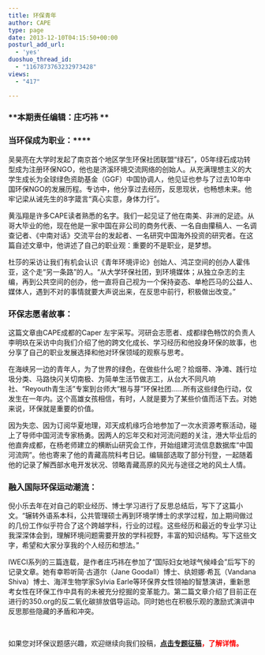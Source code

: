 ```yaml
---
title: 环保青年
author: CAPE
type: page
date: 2013-12-10T04:15:50+00:00
posturl_add_url:
  - 'yes'
duoshuo_thread_id:
  - "1167873763232973428"
views:
  - "417"

---
```

### **本期责任编辑：庄巧祎 **

### **当环保成为职业：******

吴昊亮在大学时发起了南京首个地区学生环保社团联盟“绿石”，05年绿石成功转型成为注册环保NGO，他也是济溪环境交流网络的创始人。从充满理想主义的大学生成长为全球绿色资助基金（GGF）中国协调人，他见证也参与了过去10年中国环保NGO的发展历程。专访中，他分享过去经历，反思现状，也畅想未来。他牢记梁从诫先生的8字箴言“真心实意，身体力行”。

黄泓翔是许多CAPE读者熟悉的名字。我们一起见证了他在南美、非洲的足迹。从哥大毕业的他，现在他是一家中国在非公司的商务代表、一名自由攥稿人、一名调查记者、《中南对话》交流平台的发起者、一名研究中国海外投资的研究者。在这篇自述文章中，他讲述了自己的职业观：重要的不是职业，是梦想。

杜莎的采访让我们有机会认识《青年环境评论》创始人、鸿芷空间的创办人霍伟亚，这个走“另一条路”的人。“从大学环保社团，到环境媒体；从独立杂志的主编，再到公共空间的创办，他一直将自己视为一个保持姿态、单枪匹马的公益人、媒体人，遇到不对的事情就要大声说出来，在反思中前行，积极做出改变。”

### **环保志愿者故事：**

这篇文章由CAPE成都的Caper 左宇采写。河研会志愿者、成都绿色畅饮的负责人李明玖在采访中向我们介绍了他的跨文化成长、学习经历和他投身环保的故事，也分享了自己的职业发展选择和他对环保领域的观察与思考。

在海峡另一边的青年人，为了世界的绿色，在做些什么呢？拾烟蒂、净滩、践行垃圾分类、马路快闪关切南极、为简单生活节做志工，从台大不同凡响社、“Reyouth青生活”专案到台师大“根与芽”环保社团……所有这些绿色行动，仅发生在一年内。这个高雄女孩相信，有时，人就是要为了某些价值而活下去。对她来说，环保就是重要的价值。

因为失恋、因为订阅华夏地理，邓天成机缘巧合地参加了一次水资源考察活动，碰上了导师中国河流专家杨勇。因两人的忘年交和对河流问题的关注，港大毕业后的他直奔成都，在杨老师建立的横断山研究会工作，开始组建河流信息数据库“中国河流网”。他也寄来了他的青藏高院科考日记。编辑部选取了部分刊登，一起随着他的记录了解西部水电开发状况、领略青藏高原的风光与途径之地的风土人情。

### **融入国际环保运动潮流：**

倪小乐去年在对自己的职业经历、博士学习进行了反思总结后，写下了这篇小文。“辗转外语系本科，公共管理硕士再到环境学博士的求学过程，加上期间做过的几份工作似乎符合了这个跨越学科，行业的过程。这些经历和最近的专业学习让我深深体会到，理解环境问题需要开放的学科视野，丰富的知识结构。写下这些文字，希望和大家分享我的个人经历和想法。”

IWECI系列的三篇连载，是作者庄巧祎在参加了“国际妇女地球气候峰会”后写下的记录文章。她有幸聆听简·古道尔（Jane Goodall）博士、纨妲娜·希瓦（Vandana Shiva）博士、海洋生物学家Sylvia Earle等环保界女性领袖的智慧演讲，重新思考女性在环保工作中具有的未被充分挖掘的变革能力。第二篇文章介绍了目前正在进行的350.org的反二氧化碳排放倡导运动。同时她也在积极乐观的激励式演讲中反思那些隐藏的矛盾和冲突。

&nbsp;

如果您对环保议题感兴趣，欢迎继续向我们投稿，**[点击专题征稿][1]**<span style="color: #ff0000;"><strong><span style="color: #ff0000;">，了解详情。</span></strong></span>

 [1]: http://hicape.com/2013/11/green-youth/